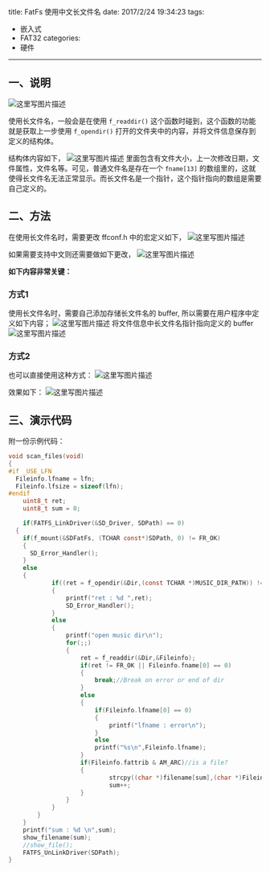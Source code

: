 title: FatFs 使用中文长文件名
date: 2017/2/24 19:34:23
tags:
- 嵌入式
- FAT32
categories:
- 硬件
---

## 一、说明

![这里写图片描述](http://img.blog.csdn.net/20170224132232460?watermark/2/text/aHR0cDovL2Jsb2cuY3Nkbi5uZXQvdTAxMTMwMzQ0Mw==/font/5a6L5L2T/fontsize/400/fill/I0JBQkFCMA==/dissolve/70/gravity/SouthEast)

<!-- more -->

使用长文件名，一般会是在使用 `f_readdir()` 这个函数时碰到，这个函数的功能就是获取上一步使用 `f_opendir()` 打开的文件夹中的内容，并将文件信息保存到定义的结构体。


结构体内容如下，
![这里写图片描述](http://img.blog.csdn.net/20170224133146238?watermark/2/text/aHR0cDovL2Jsb2cuY3Nkbi5uZXQvdTAxMTMwMzQ0Mw==/font/5a6L5L2T/fontsize/400/fill/I0JBQkFCMA==/dissolve/70/gravity/SouthEast)
里面包含有文件大小，上一次修改日期，文件属性，文件名等。可见，普通文件名是存在一个 `fname[13]` 的数组里的，这就使得长文件名无法正常显示。而长文件名是一个指针，这个指针指向的数组是需要自己定义的。

## 二、方法

在使用长文件名时，需要更改 ffconf.h 中的宏定义如下，
![这里写图片描述](http://img.blog.csdn.net/20170224132258711?watermark/2/text/aHR0cDovL2Jsb2cuY3Nkbi5uZXQvdTAxMTMwMzQ0Mw==/font/5a6L5L2T/fontsize/400/fill/I0JBQkFCMA==/dissolve/70/gravity/SouthEast)

如果需要支持中文则还需要做如下更改，
![这里写图片描述](http://img.blog.csdn.net/20170224132319663?watermark/2/text/aHR0cDovL2Jsb2cuY3Nkbi5uZXQvdTAxMTMwMzQ0Mw==/font/5a6L5L2T/fontsize/400/fill/I0JBQkFCMA==/dissolve/70/gravity/SouthEast)

**如下内容非常关键：**

### 方式1
使用长文件名时，需要自己添加存储长文件名的 buffer, 所以需要在用户程序中定义如下内容；
![这里写图片描述](http://img.blog.csdn.net/20170224132405274?watermark/2/text/aHR0cDovL2Jsb2cuY3Nkbi5uZXQvdTAxMTMwMzQ0Mw==/font/5a6L5L2T/fontsize/400/fill/I0JBQkFCMA==/dissolve/70/gravity/SouthEast)
将文件信息中长文件名指针指向定义的 buffer
![这里写图片描述](http://img.blog.csdn.net/20170224132431648?watermark/2/text/aHR0cDovL2Jsb2cuY3Nkbi5uZXQvdTAxMTMwMzQ0Mw==/font/5a6L5L2T/fontsize/400/fill/I0JBQkFCMA==/dissolve/70/gravity/SouthEast)

### 方式2
也可以直接使用这种方式：
![这里写图片描述](http://img.blog.csdn.net/20170224192936262?watermark/2/text/aHR0cDovL2Jsb2cuY3Nkbi5uZXQvdTAxMTMwMzQ0Mw==/font/5a6L5L2T/fontsize/400/fill/I0JBQkFCMA==/dissolve/70/gravity/SouthEast)

效果如下：
![这里写图片描述](http://img.blog.csdn.net/20170224132524589?watermark/2/text/aHR0cDovL2Jsb2cuY3Nkbi5uZXQvdTAxMTMwMzQ0Mw==/font/5a6L5L2T/fontsize/400/fill/I0JBQkFCMA==/dissolve/70/gravity/SouthEast)


## 三、演示代码

附一份示例代码：
```c
void scan_files(void)
{
#if _USE_LFN
  Fileinfo.lfname = lfn;
  Fileinfo.lfsize = sizeof(lfn);
#endif
	uint8_t ret;
	uint8_t sum = 0;

	if(FATFS_LinkDriver(&SD_Driver, SDPath) == 0)
  {
    if(f_mount(&SDFatFs, (TCHAR const*)SDPath, 0) != FR_OK)
    {
      SD_Error_Handler();
    }
    else
    {
			if((ret = f_opendir(&Dir,(const TCHAR *)MUSIC_DIR_PATH)) != FR_OK)
			{
				printf("ret : %d ",ret);
				SD_Error_Handler();
			}
			else
			{
				printf("open music dir\n");
				for(;;)
				{
					ret = f_readdir(&Dir,&Fileinfo);
					if(ret != FR_OK || Fileinfo.fname[0] == 0)
					{
						break;//Break on error or end of dir
					}
					else
					{
						if(Fileinfo.lfname[0] == 0)
						{
							printf("lfname : error\n");
						}
						else
						printf("%s\n",Fileinfo.lfname);
					}
					if(Fileinfo.fattrib & AM_ARC)//is a file?
					{
							strcpy((char *)filename[sum],(char *)Fileinfo.lfname);
							sum++;
					}
				}
			}
		}
	}
	printf("sum : %d \n",sum);
	show_filename(sum);
	//show_file();
	FATFS_UnLinkDriver(SDPath);
}
```
